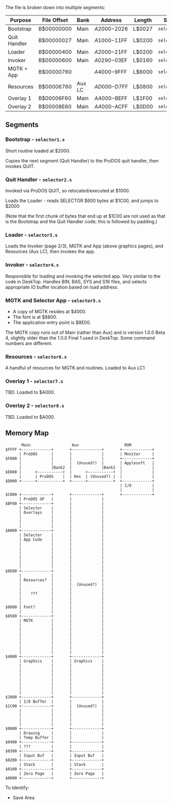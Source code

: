 
The file is broken down into multiple segments:

| Purpose      | File Offset | Bank   | Address      | Length | Source        |
|--------------|-------------|--------|--------------|--------|---------------|
| Bootstrap    | B$00000000  | Main   | $A2000-$2026 | L$0027 | `selector1.s` |
| Quit Handler | B$00000027  | Main   | $A1000-$11FF | L$0200 | `selector2.s` |
| Loader       | B$00000400  | Main   | $A2000-$21FF | L$0200 | `selector3.s` |
| Invoker      | B$00000600  | Main   | $A0290-$03EF | L$0160 | `selector4.s` |
| MGTK + App   | B$00000760  |        | $A4000-$9FFF | L$6000 | `selector5.s` |
| Resources    | B$00006760  | Aux LC | $AD000-$D7FF | L$0800 | `selector6.s` |
| Overlay 1    | B$00006F60  | Main   | $AA000-$BEFF | L$1F00 | `selector7.s` |
| Overlay 2    | B$00008E60  | Main   | $AA000-$ACFF | L$0D00 | `selector8.s` |

## Segments

### Bootstrap - `selector1.s`

Short routine loaded at $2000.

Copies the next segment (Quit Handler) to the ProDOS quit handler, then invokes QUIT.

### Quit Handler - `selector2.s`

Invoked via ProDOS QUIT, so relocated/executed at $1000.

Loads the Loader - reads SELECTOR $600 bytes at $1C00, and jumps to $2000

(Note that the first chunk of bytes that end up at $1C00 are not used
as that is the Bootstrap and the Quit Handler code; this is followed by
padding.)

### Loader - `selector3.s`

Loads the Invoker (page 2/3), MGTK and App (above graphics pages), and
Resources (Aux LC), then invokes the app.

### Invoker - `selector4.s`

Responsible for loading and invoking the selected app. Very similar to
the code in DeskTop. Handles BIN, BAS, SYS and S16 files, and selects
appropriate IO buffer location based on load address.

### MGTK and Selector App - `selector5.s`

* A copy of MGTK resides at $4000.
* The font is at $8800.
* The application entry point is $8E00.

The MGTK copy runs out of Main (rather than Aux) and is version
1.0.0 Beta 4, slightly older than the 1.0.0 Final 1 used in DeskTop.
Some command numbers are different.

### Resources - `selector6.s`

A handful of resources for MGTK and routines. Loaded to Aux LC1

### Overlay 1 - `selector7.s`

TBD. Loaded to $A000.

### Overlay 2 - `selector8.s`

TBD. Loaded to $A000.


## Memory Map

```
       Main                  Aux                    ROM
$FFFF +-------------+       +-------------+       +-------------+
      | ProDOS      |       |             |       | Monitor     |
$F800 |             |       |             |       +-------------+
      |             |       |  (Unused?)  |       | Applesoft   |
      |             |Bank2  |             |Bank2  |             |
$E000 |      +-----------+  |      +-----------+  |             |
      |      | ProDOS    |  | Res  | (Unused?) |  |             |
$D000 +------+-----------+  +------+-----------+  +-------------+
                                                  | I/O         |
                                                  |             |
$C000 +-------------+       +-------------+       +-------------+
      | ProDOS GP   |       |             |
$BF00 +-------------+       |             |
      | Selector    |       |             |
      | Overlays    |       |             |
      |             |       |             |
      |             |       |             |
      |             |       |             |
$A000 +-------------+       |             |
      | Selector    |       |             |
      | App Code    |       |             |
      |             |       |             |
      |             |       |             |
      |             |       |             |
      |             |       |             |
      |             |       |             |
      |             |       |             |
$8E00 +-------------+       |             |
      |             |       |             |
      | Resources?  |       |             |
      |             |       |  (Unused?)  |
      |             |       |             |
      |    ???      |       |             |
      |             |       |             |
      |             |       |             |
$8800 | Font?       |       |             |
      |             |       |             |
$8580 +-------------+       |             |
      | MGTK        |       |             |
      |             |       |             |
      |             |       |             |
      |             |       |             |
      |             |       |             |
      |             |       |             |
      |             |       |             |
      |             |       |             |
$4000 +-------------+       +-------------+
      | Graphics    |       | Graphics    |
      |             |       |             |
      |             |       |             |
      |             |       |             |
      |             |       |             |
      |             |       |             |
      |             |       |             |
      |             |       |             |
$2000 +-------------+       +-------------+
      | I/O Buffer  |       |             |
$1C00 +-------------+       |  (Unused?)  |
      |             |       |             |
      |             |       |             |
      |             |       |             |
      |             |       |             |
$0800 +-------------+       +-------------+
      | Drawing     |       |             |
      | Temp Buffer |       |             |
$0400 +-------------+       +-------------+
      | ???         |       |             |
$0300 +-------------+       +-------------+
      | Input Buf   |       | Input Buf   |
$0200 +-------------+       +-------------+
      | Stack       |       | Stack       |
$0100 +-------------+       +-------------+
      | Zero Page   |       | Zero Page   |
$0000 +-------------+       +-------------+
```

To Identify:
* Save Area

